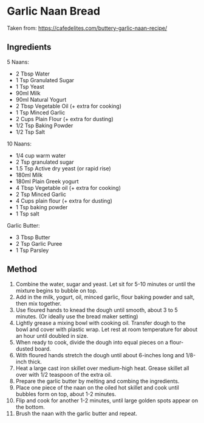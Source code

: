 # Garlic Naan Bread

Taken from: 
https://cafedelites.com/buttery-garlic-naan-recipe/

## Ingredients

5 Naans:

- 2 Tbsp Water
- 1 Tsp Granulated Sugar
- 1 Tsp Yeast
- 90ml Milk
- 90ml Natural Yogurt
- 2 Tbsp Vegetable Oil (+ extra for cooking)
- 1 Tsp Minced Garlic
- 2 Cups Plain Flour (+ extra for dusting)
- 1/2 Tsp Baking Powder
- 1/2 Tsp Salt

10 Naans:

- 1/4 cup warm water
- 2 Tsp granulated sugar
- 1.5 Tsp Active dry yeast (or rapid rise)
- 180ml Milk
- 180ml Plain Greek yogurt
- 4 Tbsp Vegetable oil (+ extra for cooking)
- 2 Tsp Minced Garlic
- 4 Cups plain flour (+ extra for dusting)
- 1 Tsp baking powder
- 1 Tsp salt

Garlic Butter:

- 3 Tbsp Butter
- 2 Tsp Garlic Puree
- 1 Tsp Parsley

## Method

1. Combine the water, sugar and yeast. Let sit for 5-10 minutes or until the mixture begins to bubble on top.
2. Add in the milk, yogurt, oil, minced garlic, flour baking powder and salt, then mix together.
3. Use floured hands to knead the dough until smooth, about 3 to 5 minutes. (Or ideally use the bread maker setting)
4. Lightly grease a mixing bowl with cooking oil. Transfer dough to the bowl and cover with plastic wrap. 
   Let rest at room temperature for about an hour until doubled in size.
5. When ready to cook, divide the dough into equal pieces on a flour-dusted board. 
6. With floured hands stretch the dough until about 6-inches long and 1/8-inch thick.
7. Heat a large cast iron skillet over medium-high heat. Grease skillet all over with 1/2 teaspoon of the extra oil.
8. Prepare the garlic butter by melting and combing the ingredients.
9. Place one piece of the naan on the oiled hot skillet and cook until bubbles form on top, about 1-2 minutes. 
10. Flip and cook for another 1-2 minutes, until large golden spots appear on the bottom.
11. Brush the naan with the garlic butter and repeat.
